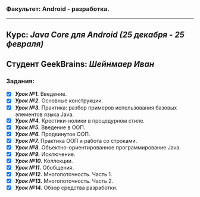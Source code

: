 ### Факультет: Android - разработка.
---
Курс: ***Java Core для Android (25 декабря - 25 февраля)***
---
Студент GeekBrains: ***Шейнмаер Иван***
---
### Задания:
- [X] ***Урок №1.*** Введение.
- [X] ***Урок №2.*** Основные конструкции.
- [X] ***Урок №3.*** Практика: разбор примеров использования базовых элементов языка Java.
- [X] ***Урок №4.*** Крестики-нолики в процедурном стиле.
- [X] ***Урок №5.*** Введение в ООП.
- [X] ***Урок №6.*** Продвинутое ООП.
- [X] ***Урок №7.*** Практика ООП и работа со строками.
- [X] ***Урок №8.*** Объектно-ориентированное программирование Java.
- [X] ***Урок №9.*** Исключение. 
- [X] ***Урок №10.*** Коллекции.
- [X] ***Урок №11.*** Обобщения.
- [X] ***Урок №12.*** Многопоточность. Часть 1.
- [X] ***Урок №13.*** Многопоточность. Часть 2.
- [X] ***Урок №14.*** Обзор средства разработки.
